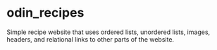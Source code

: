 # odin_recipes
Simple recipe website that uses ordered lists, unordered lists, images, headers, and relational links to other parts of the website.